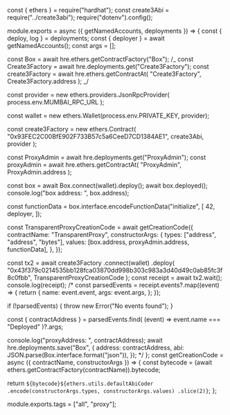const { ethers } = require("hardhat");
const create3Abi = require("../create3abi");
require("dotenv").config();

module.exports = async ({ getNamedAccounts, deployments }) => {
const { deploy, log } = deployments;
const { deployer } = await getNamedAccounts();
const args = [];

const Box = await hre.ethers.getContractFactory("Box");
/_ const Create3Factory = await hre.deployments.get("Create3Factory");
const create3Factory = await hre.ethers.getContractAt(
"Create3Factory",
Create3Factory.address
); _/

const provider = new ethers.providers.JsonRpcProvider(
process.env.MUMBAI_RPC_URL
);

const wallet = new ethers.Wallet(process.env.PRIVATE_KEY, provider);

const create3Factory = new ethers.Contract(
"0x93FEC2C00BfE902F733B57c5a6CeeD7CD1384AE1",
create3Abi,
provider
);

const ProxyAdmin = await hre.deployments.get("ProxyAdmin");
const proxyAdmin = await hre.ethers.getContractAt(
"ProxyAdmin",
ProxyAdmin.address
);

const box = await Box.connect(wallet).deploy();
await box.deployed();
console.log("box address: ", box.address);

const functionData = box.interface.encodeFunctionData("initialize", [
42,
deployer,
]);

const TransparentProxyCreationCode = await getCreationCode({
contractName: "TransparentProxy",
constructorArgs: {
types: ["address", "address", "bytes"],
values: [box.address, proxyAdmin.address, functionData],
},
});

const tx2 = await create3Factory
.connect(wallet)
.deploy(
"0x43f379c0214535bb128fca03870dd998b303c983a3d40d49c0ab85fc3f8c0fbb",
TransparentProxyCreationCode
);
const receipt = await tx2.wait();
console.log(receipt);
/\* const parsedEvents = receipt.events?.map((event) => {
return {
name: event.event,
args: event.args,
};
});

if (!parsedEvents) {
throw new Error("No events found");
}

const { contractAddress } = parsedEvents.find(
(event) => event.name === "Deployed"
)?.args;

console.log("proxyAddress: ", contractAddress);
await hre.deployments.save("Box", {
address: contractAddress,
abi: JSON.parse(Box.interface.format("json")),
}); \*/
};
const getCreationCode = async ({ contractName, constructorArgs }) => {
const bytecode = (await ethers.getContractFactory(contractName)).bytecode;

return `${bytecode}${ethers.utils.defaultAbiCoder
    .encode(constructorArgs.types, constructorArgs.values)
    .slice(2)}`;
};

module.exports.tags = ["all", "proxy"];

